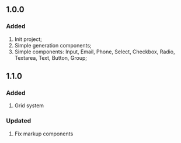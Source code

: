 ## 1.0.0

### Added

1. Init project;
2. Simple generation components;
3. Simple components: Input, Email, Phone, Select, Checkbox, Radio, Textarea, Text, Button, Group;

## 1.1.0

### Added

1. Grid system

### Updated

1. Fix markup components

